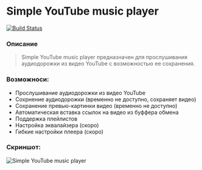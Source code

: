 # Simple YouTube music player
[![Build Status](https://travis-ci.org/UndeXProject/Simple-YouTube-music-player.svg?branch=master)](https://travis-ci.org/UndeXProject/Simple-YouTube-music-player)
### Описание

> Simple YouTube music player предназначен для прослушивания
> аудиодорожки из видео YouTube с возможностью ее сохранения.


### Возможноси:

-   Прослушивание аудиодорожки из видео YouTube
-   Сохрнение аудиодорожки (временно не доступно, сохраняет видео)
-   Сохранение превью-картинки видео (временно не доступно)
-   Автоматическая вставка ссылок на видео из буффера обмена
- Поддержка плейлистов
- Настройка эквалайзера (скоро)
- Гибкие настройки плеера (скоро)
### Скриншот:
![Simple YouTube music player](https://i.imgur.com/fTtvBjZ.png)
